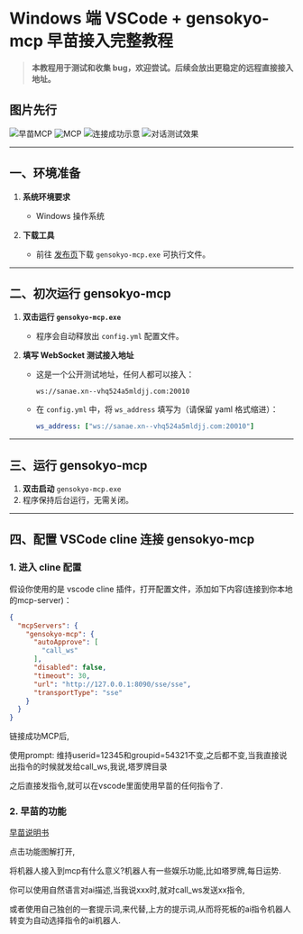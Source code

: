# Windows 端 VSCode + gensokyo-mcp 早苗接入完整教程

> **本教程用于测试和收集 bug，欢迎尝试。后续会放出更稳定的远程直接接入地址。**

## 图片先行

![早苗MCP](../images/sanae1.png)
![MCP](../images/sanae2.png)
![连接成功示意](../images/sanae3.png)
![对话测试效果](../images/sanae4.png)

---

## 一、环境准备

1. **系统环境要求**  
   - Windows 操作系统

2. **下载工具**  
   - 前往 [发布页](https://github.com/Hoshinonyaruko/Gensokyo-MCP/releases)下载 `gensokyo-mcp.exe` 可执行文件。

---

## 二、初次运行 gensokyo-mcp

1. **双击运行 `gensokyo-mcp.exe`**  
   - 程序会自动释放出 `config.yml` 配置文件。

2. **填写 WebSocket 测试接入地址**  
   - 这是一个公开测试地址，任何人都可以接入：

     ```
     ws://sanae.xn--vhq524a5mldjj.com:20010
     ```

   - 在 `config.yml` 中，将 `ws_address` 填写为（请保留 yaml 格式缩进）：

     ```yaml
     ws_address: ["ws://sanae.xn--vhq524a5mldjj.com:20010"]
     ```

---

## 三、运行 gensokyo-mcp

1. **双击启动** `gensokyo-mcp.exe`
2. 程序保持后台运行，无需关闭。

---

## 四、配置 VSCode cline 连接 gensokyo-mcp

### 1. 进入 cline 配置

假设你使用的是 vscode cline 插件，打开配置文件，添加如下内容(连接到你本地的mcp-server)：

```json
{
  "mcpServers": {
    "gensokyo-mcp": {
      "autoApprove": [
        "call_ws"
      ],
      "disabled": false,
      "timeout": 30,
      "url": "http://127.0.0.1:8090/sse/sse",
      "transportType": "sse"
    }
  }
}
```

链接成功MCP后,

使用prompt:
维持userid=12345和groupid=54321不变,之后都不变,当我直接说出指令的时候就发给call_ws,我说,塔罗牌目录

之后直接发指令,就可以在vscode里面使用早苗的任何指令了.

### 2. 早苗的功能

<a href="https://www.yuque.com/km57bt/hlhnxg">早苗说明书</a>

点击功能图解打开,

将机器人接入到mcp有什么意义?机器人有一些娱乐功能,比如塔罗牌,每日运势.

你可以使用自然语言对ai描述,当我说xxx时,就对call_ws发送xx指令,

或者使用自己独创的一套提示词,来代替,上方的提示词,从而将死板的ai指令机器人转变为自动选择指令的ai机器人.